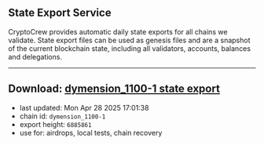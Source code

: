 ## State Export Service
CryptoCrew provides automatic daily state exports for all chains we validate. State export files can be used as genesis files and are a snapshot of the current blockchain state, including all validators, accounts, balances and delegations.

---
**Download: [dymension_1100-1 state export](https://dl-eu2.ccvalidators.com/SERVICE/dymension/dymension_1100-1_export_6885861.json)**
---

- last updated: Mon Apr 28 2025 17:01:38
- chain id: `dymension_1100-1`
- export height: `6885861`
- use for: airdrops, local tests, chain recovery
